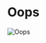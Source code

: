 # Oops

![Oops](https://user-images.githubusercontent.com/73133055/131211439-8aaaa407-b311-4ad2-b060-e7b0519e7d27.png)
